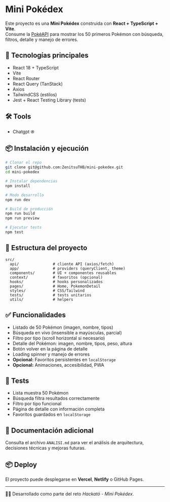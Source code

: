 # Mini Pokédex

Este proyecto es una **Mini Pokédex** construida con **React + TypeScript + Vite**.  
Consume la [PokéAPI](https://pokeapi.co/) para mostrar los 50 primeros Pokémon con búsqueda, 
filtros, detalle y manejo de errores.  

## 🚀 Tecnologías principales
- React 18 + TypeScript
- Vite
- React Router
- React Query (TanStack)
- Axios
- TailwindCSS (estilos)
- Jest + React Testing Library (tests)

## 🛠️ Tools
- Chatgpt ֎

## 📦 Instalación y ejecución
```bash
# Clonar el repo
git clone git@github.com:ZenitsuTHB/mini-pokedex.git
cd mini-pokedex

# Instalar dependencias
npm install

# Modo desarrollo
npm run dev

# Build de producción
npm run build
npm run preview

# Ejecutar tests
npm test
```

## 📂 Estructura del proyecto
```
src/
  api/               # cliente API (axios/fetch)
  app/               # providers (queryClient, theme)
  components/        # UI + componentes reusables
  context/           # favoritos (opcional)
  hooks/             # hooks personalizados
  pages/             # Home, PokemonDetail
  styles/            # CSS/Tailwind
  tests/             # tests unitarios
  utils/             # helpers
```

## ✅ Funcionalidades
- Listado de 50 Pokémon (imagen, nombre, tipos)
- Búsqueda en vivo (insensible a mayúsculas, parcial)
- Filtro por tipo (scroll horizontal si necesario)
- Detalle del Pokémon: imagen, nombre, tipos, peso, altura
- Botón volver en la página de detalle
- Loading spinner y manejo de errores
- **Opcional:** Favoritos persistentes en `localStorage`
- **Opcional:** Animaciones, accesibilidad, PWA

## 🧪 Tests
- Lista muestra 50 Pokémon
- Búsqueda filtra resultados correctamente
- Filtro por tipo funcional
- Página de detalle con información completa
- Favoritos guardados en `localStorage`

## 📖 Documentación adicional
Consulta el archivo `ANALISI.md` para ver el análisis de arquitectura, decisiones técnicas y mejoras futuras.

## 📦 Deploy
El proyecto puede desplegarse en **Vercel**, **Netlify** o GitHub Pages.

---
👨‍💻 Desarrollado como parte del reto *Hackató - Mini Pokédex*.
